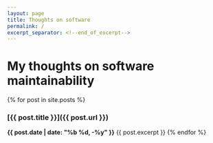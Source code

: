 ```yaml
---
layout: page
title: Thoughts on software
permalink: /
excerpt_separator: <!--end_of_excerpt-->
---
```



# My thoughts on software maintainability

{% for post in site.posts %}
### [{{ post.title }}]({{ post.url }})
**{{ post.date | date: "%b %d, -%y" }}**
{{ post.excerpt }}
{% endfor %}
